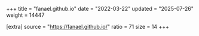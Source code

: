 +++
title = "fanael.github.io"
date = "2022-03-22"
updated = "2025-07-26"
weight = 14447

[extra]
source = "https://fanael.github.io/"
ratio = 71
size = 14
+++
